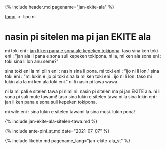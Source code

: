 {% include header.md pagename="jan-ekite-ala" %}



<span class="st">[tomo](https://joelthomastr.github.io/tokipona/README_st)&nbsp;&nbsp;>&nbsp;&nbsp;lipu ni</span>

# <span class="st">nasin pi sitelen ma pi jan EKITE ala</span>

<span class="st">mi toki eni : [jan li ken pana e sona ale kepeken tokipona](https://joelthomastr.github.io/tokipona/pana-sona-ale_st). taso sina ken toki eni : "jan ala li pana e sona suli kepeken tokipona. ni la, mi ken ala sona eni : toki sina li lon anu seme?"</span>

<span class="st">sina toki eni la mi pilin eni : nasin sina li pona. mi toki eni : "ijo ni li lon." sina toki eni : "mi lukin e ijo pi toki sina la mi ken toki eni : ijo ni li lon. taso mi lukin ala la mi ken ala toki eni." ni li nasin pi lawa wawa.</span>

<span class="st">ni la mi pali e sitelen tawa pi nimi ni: nasin pi sitelen ma pi jan EKITE ala. ni li sona pi suli mute tawami! taso sina lukin e sitelen tawa ni la sina lukin eni : jan li ken pana e sona suli kepeken tokipona.</span>

<span class="st">mi wile eni : sina lukin e sitelen tawami la sina musi. lukin pona!</span>

{% include jan-ekite-ala-sitelen-tawa.md %}

{% include ante-pini_st.md date="2021-07-07" %}

{% include likebtn.md pagename_lang="jan-ekite-ala_st" %}
